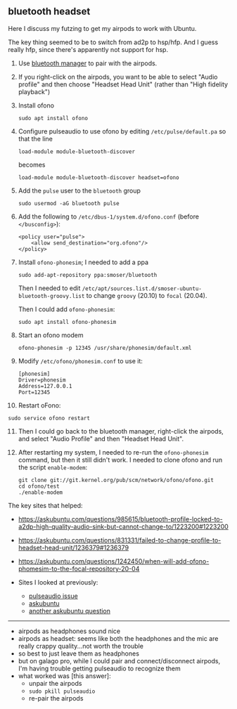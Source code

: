 ## bluetooth headset

Here I discuss my futzing to get my airpods to work with Ubuntu.

The key thing seemed to be to switch from ad2p to hsp/hfp. And I guess
really hfp, since there's apparently not support for hsp.

1. Use [bluetooth
   manager](https://askubuntu.com/questions/831331/failed-to-change-profile-to-headset-head-unit/1236379#1236379)
   to pair with the airpods.

2. If you right-click on the airpods, you want to be able to select
   "Audio profile" and then choose "Headset Head Unit" (rather than
   "High fidelity playback")

3. Install ofono

   ```shell
   sudo apt install ofono
   ```

4. Configure pulseaudio to use ofono by editing
   `/etc/pulse/default.pa` so that the line

   ```
   load-module module-bluetooth-discover
   ```

   becomes

   ```
   load-module module-bluetooth-discover headset=ofono
   ```

5. Add the `pulse` user to the `bluetooth` group

   ```shell
   sudo usermod -aG bluetooth pulse
   ```

6. Add the following to `/etc/dbus-1/system.d/ofono.conf` (before
   `</busconfig>`):

   ```
   <policy user="pulse">
       <allow send_destination="org.ofono"/>
   </policy>
   ```

7. Install `ofono-phonesim`; I needed to add a ppa

   ```shell
   sudo add-apt-repository ppa:smoser/bluetooth
   ```

   Then I needed to edit `/etc/apt/sources.list.d/smoser-ubuntu-bluetooth-groovy.list`
   to change `groovy` (20.10) to `focal` (20.04).

   Then I could add `ofono-phonesim`:

   ```shell
   sudo apt install ofono-phonesim
   ```

8. Start an ofono modem

   ```shell
   ofono-phonesim -p 12345 /usr/share/phonesim/default.xml
   ```

9. Modify `/etc/ofono/phonesim.conf` to use it:

   ```
   [phonesim]
   Driver=phonesim
   Address=127.0.0.1
   Port=12345
   ```

10. Restart oFono:

   ```shell
   sudo service ofono restart
   ```

11. Then I could go back to the bluetooth manager, right-click the
    airpods, and select "Audio Profile" and then "Headset Head Unit".

12. After restarting my system, I needed to re-run the
    `ofono-phonesim` command, but then it still didn't work. I needed
    to clone ofono and run the script `enable-modem`:

    ```shell
    git clone git://git.kernel.org/pub/scm/network/ofono/ofono.git
    cd ofono/test
    ./enable-modem
    ```

The key sites that helped:
- <https://askubuntu.com/questions/985615/bluetooth-profile-locked-to-a2dp-high-quality-audio-sink-but-cannot-change-to/1223200#1223200>
- <https://askubuntu.com/questions/831331/failed-to-change-profile-to-headset-head-unit/1236379#1236379>
- <https://askubuntu.com/questions/1242450/when-will-add-ofono-phomesim-to-the-focal-repository-20-04>

- Sites I looked at previously:

  - [pulseaudio issue](https://gitlab.freedesktop.org/pulseaudio/pulseaudio/-/issues/81)
  - [askubuntu](https://askubuntu.com/questions/1085480/bluetooth-headphones-switches-from-a2dp-sink-to-hsp-hfp-when-starting-voip-a)
  - [another askubuntu question](https://askubuntu.com/questions/354383/headphones-microphone-is-not-working)

---

- airpods as headphones sound nice
- airpods as headset: seems like both the headphones and the mic are
  really crappy quality...not worth the trouble
- so best to just leave them as headphones
- but on galago pro, while I could pair and connect/disconnect
  airpods, I'm having trouble getting pulseaudio to recognize them
- what worked was [this answer]:
  - unpair the airpods
  - `sudo pkill pulseaudio`
  - re-pair the airpods
